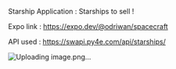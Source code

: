 Starship Application : Starships to sell !

Expo link : https://expo.dev/@odriwan/spacecraft

API used : https://swapi.py4e.com/api/starships/

![Uploading image.png…]()

